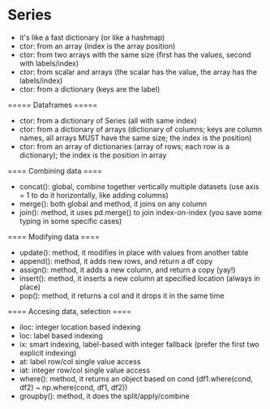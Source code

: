 # Series
  * it's like a fast dictionary (or like a hashmap)
  * ctor: from an array (index is the array position)
  * ctor: from two arrays with the same size (first has the values, second with labels/index)
  * ctor: from scalar and arrays (the scalar has the value, the array has the labels/index)
  * ctor: from a dictionary (keys are the label)

===== Dataframes =====
  * ctor: from a dictionary of Series (all with same index)
  * ctor: from a dictionary of arrays (dictionary of columns; keys are column names, all arrays MUST have the same size; the index is the position)
  * ctor: from an array of dictionaries (array of rows; each row is a dictionary); the index is the position in array
  
==== Combining data ====
  * concat(): global, combine together vertically multiple datasets (use axis = 1 to do it horizontally, like adding columns)
  * merge(): both global and method, it joins on any column
  * join(): method, it uses pd.merge() to join index-on-index (you save some typing in some specific cases)

==== Modifying data ====
  * update(): method, it modifies in place with values from another table
  * append(): method, it adds new rows, and return a df copy
  * assign(): method, it adds a new column, and return a copy (yay!)
  * insert(): method, it inserts a new column at specified location (always in place)
  * pop(): method, it returns a col and it drops it in the same time

==== Accesing data, selection ====
  * iloc: integer location based indexing
  * loc: label based indexing
  * ix: smart indexing, label-based with integer fallback (prefer the first two explicit indexing)
  * at: label row/col single value access
  * iat: integer row/col single value access
  * where(): method, it returns an object based on cond (df1.where(cond, df2) ~ np.where(cond, df1, df2))
  * groupby(): method, it does the split/apply/combine



